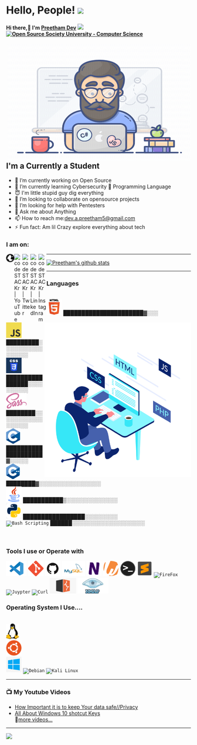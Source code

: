 # Hello, People! <img src="https://raw.githubusercontent.com/MartinHeinz/MartinHeinz/master/wave.gif" width="30px">

#### Hi there,👋 I'm [Preetham Dev][website]  ![](https://visitor-badge.glitch.me/badge?page_id=Macronol5.Macronol5) <a href="https://github.com/ossu/computer-science"><img alt="Open Source Society University - Computer Science" src="https://img.shields.io/badge/OSSU-computer--science-blue.svg"></a>

<img align="right" alt="GIF" src="https://github.com/Macronol5/Macronol5/blob/main/programmer.gif?raw=true" width="500" height="320" />

## I'm a Currently a Student 
- 🔭 I’m currently working on Open Source
- 🌱 I’m currently learning Cybersecurity 🔁 Programming Language 
- 😇 I'm little stupid guy dig everything
- 👯 I’m looking to collaborate on opensource projects
- 🤔 I’m looking for help with Pentesters
- 💬 Ask me about Anything
- 📫 How to reach me:dev.a.preetham5@gmail.com
- ⚡ Fun fact: Am lil Crazy explore everything about tech


### I am on:
[<img align="left" alt="codeSTACKr.com" width="22px" src="https://raw.githubusercontent.com/iconic/open-iconic/master/svg/globe.svg" />][website]
[<img align="left" alt="codeSTACKr | YouTube" width="22px" src="https://cdn.jsdelivr.net/npm/simple-icons@v3/icons/youtube.svg" />][youtube]
[<img align="left" alt="codeSTACKr | Twitter" width="22px" src="https://cdn.jsdelivr.net/npm/simple-icons@v3/icons/twitter.svg" />][twitter]
[<img align="left" alt="codeSTACKr | LinkedIn" width="22px" src="https://cdn.jsdelivr.net/npm/simple-icons@v3/icons/linkedin.svg" />][linkedin]
[<img align="left" alt="codeSTACKr | Instagram" width="22px" src="https://cdn.jsdelivr.net/npm/simple-icons@v3/icons/instagram.svg" />][instagram]

---

[![Preetham's github stats](https://github-readme-stats.vercel.app/api?username=Macronol5&count_private=true&show_icons=true&theme=cobalt&include_all_commits=true)](https://github.com/Macronol5)

---
<img align="right" alt="GIF" src="https://github.com/Macronol5/Macronol5/blob/main/focused1.gif?raw=true" width="400" height="420" />


### Languages
<br/>
<code ><img  href="https://www.python.org/" alt="Bash" title="Bash" src="https://github.com/Macronol5/Macronol5/blob/main/icons/html.png" height="42"></a></code>                               
██████████████████████▓░░░  <br/>
<code><img alt="JavaScript" title="JavaScript" src="https://raw.githubusercontent.com/github/explore/80688e429a7d4ef2fca1e82350fe8e3517d3494d/topics/javascript/javascript.png" height="42"></a></code> █████████░░░░░░░░░░░░░░░░░  <br/>
<code><img alt="CSS" title="CSS" src="https://github.com/Macronol5/Macronol5/blob/main/icons/css.png" height="42"></a></code>          ████████████████░░░░░░░░░░  <br/>
<code><img alt="SASS" title="SASS" src="https://github.com/Macronol5/Macronol5/blob/main/icons/sass.png" height="42"></a></code>                  ████████░░░░░░░░░░░░░░░░░░   <br/>
<code><img alt="C" title="C" src="https://github.com/Macronol5/Macronol5/blob/main/icons/c.png" height="42"></a></code>                        ████████████████████▓░░░░░   <br/> 
<code><img alt="C++" title="C++" src="https://github.com/Macronol5/Macronol5/blob/main/icons/c++.png" height="42"></a></code>                      ████████▓░░░░░░░░░░░░░░░░░  <br/>
<code><img alt="Java" title="Java" src="https://github.com/Macronol5/Macronol5/blob/main/icons/java.png" height="42"></a></code>                    ███████████▒░░░░░░░░░░░░░░  <br/> 
<code><img alt="Python" title="Python" src="https://github.com/Macronol5/Macronol5/blob/main/icons/python.png" height="42"></a></code>                  █████████████████░░░░░░░░░   <br/>
<code><img alt="Bash Scripting" title="Bash" src="https://camo.githubusercontent.com/a7de91b915d8b286dda762e3683d9a1c961692d43f8349d020ecd54634a823cf/68747470733a2f2f63646e2e7261776769742e636f6d2f6f64622f6f6666696369616c2d626173682d6c6f676f2f6d61737465722f6173736574732f4c6f676f732f4964656e746974792f504e472f424153485f6c6f676f2d7472616e73706172656e742d62672d636f6c6f722e706e67" height="42"></a></code>          ██████░░░░░░░░░░░░░░░░░░░░  <br/>


<br/>
<br/>

### Tools I use or Operate with

<code><img alt="vscode"  src="https://github.com/Macronol5/Macronol5/blob/main/icons/vscode.png" height="42"></a></code>
<code><img alt="Git" src="https://github.com/Macronol5/Macronol5/blob/main/icons/git.png" height="42"></a></code>
<code><img alt="Github"  src="https://github.com/Macronol5/Macronol5/blob/main/icons/github.png" height="42"></a></code>
<code><img alt="MySql" src="https://github.com/Macronol5/Macronol5/blob/main/icons/mysql.png" height="42"></a></code>
<code><img alt="Nslookup" src="https://github.com/Macronol5/Macronol5/blob/main/icons/nslookup.png" height="42"></a></code>
<code><img alt="Whois" src="https://github.com/Macronol5/Macronol5/blob/main/icons/whois.png" height="42"></a></code>
<code><img alt="Terminal"  src="https://raw.githubusercontent.com/github/explore/80688e429a7d4ef2fca1e82350fe8e3517d3494d/topics/terminal/terminal.png" height="42"></a></code>
<code><img alt="Subline"  src="https://github.com/Macronol5/Macronol5/blob/main/icons/subline.jpeg" height="42"></a></code>
<code><img alt="FireFox"  src="https://github.com/simple-icons/simple-icons/blob/develop/icons/firefox.svg" height="42"></a></code>
<code><img alt="Juypter"  src="https://github.com/simple-icons/simple-icons/blob/develop/icons/jupyter.svg" height="42"></a></code>
<code><img alt="Curl"  src="https://github.com/simple-icons/simple-icons/blob/develop/icons/curl.svg" height="42"></a></code>
<code><img alt="BurpSuite"  src="https://github.com/Macronol5/Macronol5/blob/main/icons/burpsuite.png" height="42"></a></code>
<code><img alt="Nmap"  src="https://github.com/Macronol5/Macronol5/blob/main/icons/nmap.jpeg" height="42"></a></code>




### Operating System I Use....
<code> <img alt="Linux" title="Linux" src="https://github.com/Macronol5/Macronol5/blob/main/icons/linux.jpeg" height="42"></a></code>
<code> <img alt="Ubuntu" title="Ubuntu" src="https://github.com/Macronol5/Macronol5/blob/main/icons/ubuntu.png" height="42"></a></code>
<code> <img alt="Windows 10" title="Windows 10" src="https://github.com/Macronol5/Macronol5/blob/main/icons/windows%2010.png" height="42"></a></code>
<code><img alt="Debian" title="Debian" src="https://github.com/simple-icons/simple-icons/blob/develop/icons/debian.svg" height="42"></a></code>
<code><img alt="Kali Linux" title="" src="https://github.com/simple-icons/simple-icons/blob/develop/icons/kalilinux.svg" height="42"></a></code>



---



### 📺 My Youtube Videos
- [How Important it is to keep Your data safe//Privacy](https://www.youtube.com/watch?v=0vZJ5pdXo0I&t=3s)
- [All About Windows 10 shotcut Keys](https://www.youtube.com/watch?v=V701PmrKGkU)<br/>
🔴[more videos...](https://www.youtube.com/channel/UC0vU25uyA86ZZCAMHhP-49A)

---




























[website]:https://www.flowcode.com/page/macronol5
[twitter]:https://twitter.com/preethamDev7
[youtube]:https://www.youtube.com/channel/UC0vU25uyA86ZZCAMHhP-49A
[instagram]: https://instagram.com/clex_marto
[linkedin]: https://linkedin.com/in/preetham-dev-13082



<img src="https://t.bkit.co/w_6480568291ad0.gif" />
